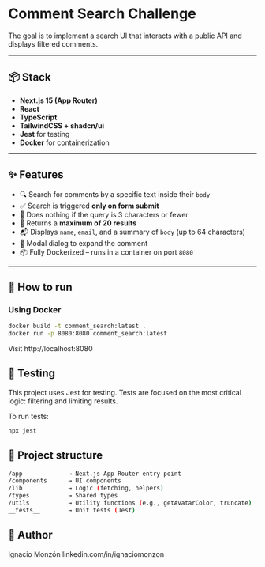 # Comment Search Challenge

The goal is to implement a search UI that interacts with a public API and displays filtered comments.

---

## 📦 Stack

- **Next.js 15 (App Router)**
- **React**
- **TypeScript**
- **TailwindCSS + shadcn/ui**
- **Jest** for testing
- **Docker** for containerization

---

## ✨ Features

- 🔍 Search for comments by a specific text inside their `body`
- ✅ Search is triggered **only on form submit**
- 🚫 Does nothing if the query is 3 characters or fewer
- 📄 Returns a **maximum of 20 results**
- 📬 Displays `name`, `email`, and a summary of `body` (up to 64 characters)
- 💬 Modal dialog to expand the comment
- 📦 Fully Dockerized – runs in a container on port `8080`

---

## 🚀 How to run

### Using Docker

```bash
docker build -t comment_search:latest .
docker run -p 8080:8080 comment_search:latest
```
Visit http://localhost:8080

## 🧪 Testing
This project uses Jest for testing.
Tests are focused on the most critical logic: filtering and limiting results.

To run tests:
```bash
npx jest
```

## 📁 Project structure
```bash
/app             → Next.js App Router entry point
/components      → UI components
/lib             → Logic (fetching, helpers)
/types           → Shared types
/utils           → Utility functions (e.g., getAvatarColor, truncate)
__tests__        → Unit tests (Jest)
```

## 👤 Author
Ignacio Monzón
linkedin.com/in/ignaciomonzon

